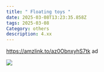 ```yaml
---
title: " Floating toys "
date: 2025-03-08T13:23:35.858Z
tags: 2025-03-08
Category: others
description: 4.xx
---
```

https://amzlink.to/az0ObnxyhS7tk  ad <!--StartFragment-->

![](https://m.media-amazon.com/images/I/917RV1FYZYL._AC_SL1500_.jpg)

<!--EndFragment-->